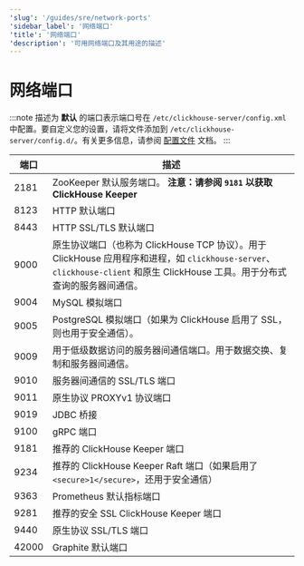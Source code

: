 ```yaml
---
'slug': '/guides/sre/network-ports'
'sidebar_label': '网络端口'
'title': '网络端口'
'description': '可用网络端口及其用途的描述'
---
```



# 网络端口

:::note
描述为 **默认** 的端口表示端口号在 `/etc/clickhouse-server/config.xml` 中配置。要自定义您的设置，请将文件添加到 `/etc/clickhouse-server/config.d/`。有关更多信息，请参阅 [配置文件](/operations/configuration-files) 文档。
:::

|端口|描述|
|----|-----------|
|2181|ZooKeeper 默认服务端口。 **注意：请参阅 `9181` 以获取 ClickHouse Keeper**|
|8123|HTTP 默认端口|
|8443|HTTP SSL/TLS 默认端口|
|9000|原生协议端口（也称为 ClickHouse TCP 协议）。用于 ClickHouse 应用程序和进程，如 `clickhouse-server`、`clickhouse-client` 和原生 ClickHouse 工具。用于分布式查询的服务器间通信。|
|9004|MySQL 模拟端口|
|9005|PostgreSQL 模拟端口（如果为 ClickHouse 启用了 SSL，则也用于安全通信）。|
|9009|用于低级数据访问的服务器间通信端口。用于数据交换、复制和服务器间通信。|
|9010|服务器间通信的 SSL/TLS 端口|
|9011|原生协议 PROXYv1 协议端口|
|9019|JDBC 桥接|
|9100|gRPC 端口|
|9181|推荐的 ClickHouse Keeper 端口|
|9234|推荐的 ClickHouse Keeper Raft 端口（如果启用了 `<secure>1</secure>`，还用于安全通信）|
|9363|Prometheus 默认指标端口|
|9281|推荐的安全 SSL ClickHouse Keeper 端口|
|9440|原生协议 SSL/TLS 端口|
|42000|Graphite 默认端口|
